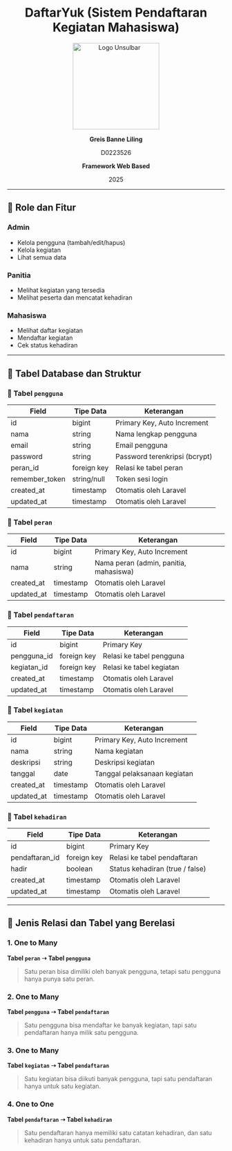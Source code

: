 <h1 align="center">DaftarYuk (Sistem Pendaftaran Kegiatan Mahasiswa)</h1>

<p align="center">
  <img src="public/logo-unsulbar.jpg" width="200" alt="Logo Unsulbar">
</p>

<p align="center"><strong>Greis Banne Liling</strong></p>
<p align="center">D0223526</p>
<p align="center"><strong>Framework Web Based</strong></p>
<p align="center">2025</p>

---


## 🎯 Role dan Fitur

### Admin
- Kelola pengguna (tambah/edit/hapus)
- Kelola kegiatan
- Lihat semua data

### Panitia
- Melihat kegiatan yang tersedia
- Melihat peserta dan mencatat kehadiran

### Mahasiswa
- Melihat daftar kegiatan
- Mendaftar kegiatan
- Cek status kehadiran

---

## 🧩 Tabel Database dan Struktur

### 🔹 Tabel `pengguna`

| Field          | Tipe Data   | Keterangan                               |
|----------------|-------------|------------------------------------------|
| id             | bigint      | Primary Key, Auto Increment              |
| nama           | string      | Nama lengkap pengguna                    |
| email          | string      | Email pengguna                           |
| password       | string      | Password terenkripsi (bcrypt)           |
| peran_id       | foreign key | Relasi ke tabel peran                    |
| remember_token | string/null | Token sesi login                         |
| created_at     | timestamp   | Otomatis oleh Laravel                    |
| updated_at     | timestamp   | Otomatis oleh Laravel                    |

### 🔹 Tabel `peran`

| Field      | Tipe Data | Keterangan                           |
|------------|-----------|--------------------------------------|
| id         | bigint    | Primary Key, Auto Increment          |
| nama       | string    | Nama peran (admin, panitia, mahasiswa) |
| created_at | timestamp | Otomatis oleh Laravel                |
| updated_at | timestamp | Otomatis oleh Laravel                |

### 🔹 Tabel `pendaftaran`

| Field        | Tipe Data   | Keterangan                         |
|--------------|-------------|------------------------------------|
| id           | bigint      | Primary Key                        |
| pengguna_id  | foreign key | Relasi ke tabel pengguna           |
| kegiatan_id  | foreign key | Relasi ke tabel kegiatan           |
| created_at   | timestamp   | Otomatis oleh Laravel              |
| updated_at   | timestamp   | Otomatis oleh Laravel              |

### 🔹 Tabel `kegiatan`

| Field      | Tipe Data | Keterangan                         |
|------------|-----------|------------------------------------|
| id         | bigint    | Primary Key, Auto Increment        |
| nama       | string    | Nama kegiatan                      |
| deskripsi  | string    | Deskripsi kegiatan                 |
| tanggal    | date      | Tanggal pelaksanaan kegiatan      |
| created_at | timestamp | Otomatis oleh Laravel              |
| updated_at | timestamp | Otomatis oleh Laravel              |

### 🔹 Tabel `kehadiran`

| Field           | Tipe Data   | Keterangan                            |
|------------------|-------------|----------------------------------------|
| id               | bigint      | Primary Key                            |
| pendaftaran_id   | foreign key | Relasi ke tabel pendaftaran            |
| hadir            | boolean     | Status kehadiran (true / false)        |
| created_at       | timestamp   | Otomatis oleh Laravel                  |
| updated_at       | timestamp   | Otomatis oleh Laravel                  |

---

## 🔗 Jenis Relasi dan Tabel yang Berelasi

### 1. One to Many  
**Tabel `peran` ➝ Tabel `pengguna`**  
> Satu peran bisa dimiliki oleh banyak pengguna, tetapi satu pengguna hanya punya satu peran.

### 2. One to Many  
**Tabel `pengguna` ➝ Tabel `pendaftaran`**  
> Satu pengguna bisa mendaftar ke banyak kegiatan, tapi satu pendaftaran hanya milik satu pengguna.

### 3. One to Many  
**Tabel `kegiatan` ➝ Tabel `pendaftaran`**  
> Satu kegiatan bisa diikuti banyak pengguna, tapi satu pendaftaran hanya untuk satu kegiatan.

### 4. One to One  
**Tabel `pendaftaran` ➝ Tabel `kehadiran`**  
> Satu pendaftaran hanya memiliki satu catatan kehadiran, dan satu kehadiran hanya untuk satu pendaftaran.
